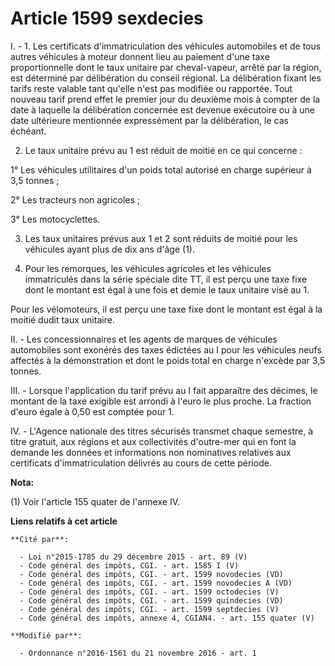 # Article 1599 sexdecies

I. - 1. Les certificats d'immatriculation des véhicules automobiles et de tous autres véhicules à moteur donnent lieu au
paiement d'une taxe proportionnelle dont le taux unitaire par cheval-vapeur, arrêté par la région, est déterminé par
délibération du conseil régional. La délibération fixant les tarifs reste valable tant qu'elle n'est pas modifiée ou
rapportée. Tout nouveau tarif prend effet le premier jour du deuxième mois à compter de la date à laquelle la délibération
concernée est devenue exécutoire ou à une date ultérieure mentionnée expressément par la délibération, le cas échéant.

2. Le taux unitaire prévu au 1 est réduit de moitié en ce qui concerne :

1° Les véhicules utilitaires d'un poids total autorisé en charge supérieur à 3,5 tonnes ;

2° Les tracteurs non agricoles ;

3° Les motocyclettes.

3. Les taux unitaires prévus aux 1 et 2 sont réduits de moitié pour les véhicules ayant plus de dix ans d'âge (1).

4. Pour les remorques, les véhicules agricoles et les véhicules immatriculés dans la série spéciale dite TT, il est perçu une
taxe fixe dont le montant est égal à une fois et demie le taux unitaire visé au 1.

Pour les vélomoteurs, il est perçu une taxe fixe dont le montant est égal à la moitié dudit taux unitaire.

II. - Les concessionnaires et les agents de marques de véhicules automobiles sont exonérés des taxes édictées au I pour les
véhicules neufs affectés à la démonstration et dont le poids total en charge n'excède par 3,5 tonnes.

III. - Lorsque l'application du tarif prévu au I fait apparaître des décimes, le montant de la taxe exigible est arrondi à
l'euro le plus proche. La fraction d'euro égale à 0,50 est comptée pour 1.

IV. - L'Agence nationale des titres sécurisés transmet chaque semestre, à titre gratuit, aux régions et aux collectivités
d'outre-mer qui en font la demande les données et informations non nominatives relatives aux certificats d'immatriculation
délivrés au cours de cette période.

**Nota:**

(1) Voir l'article 155 quater de l'annexe IV.

**Liens relatifs à cet article**

	**Cité par**:

	  - Loi n°2015-1785 du 29 décembre 2015 - art. 89 (V)
	  - Code général des impôts, CGI. - art. 1585 I (V)
	  - Code général des impôts, CGI. - art. 1599 novodecies (VD)
	  - Code général des impôts, CGI. - art. 1599 novodecies A (VD)
	  - Code général des impôts, CGI. - art. 1599 octodecies (V)
	  - Code général des impôts, CGI. - art. 1599 quindecies (VD)
	  - Code général des impôts, CGI. - art. 1599 septdecies (V)
	  - Code général des impôts, annexe 4, CGIAN4. - art. 155 quater (V)

	**Modifié par**:

	  - Ordonnance n°2016-1561 du 21 novembre 2016 - art. 1
